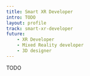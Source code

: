 ```yaml
---
title: Smart XR Developer
intro: TODO
layout: profile
track: smart-xr-developer
future:
    - XR Developer
    - Mixed Reality developer
    - 3D designer
---
```



TODO

<!-- 
## Voor wie?
Een Smart Tech & AI Creator is een architect van technologie. Je moet dus een brede interesse hebben van AI software ontwikkeling tot Robotics, van data modelling tot data visualisatie. 

## Vs AI Engineer?
Omdat beide “AI” in de titel hebben en sommige modules overlappen, wordt de vraag wel eens gesteld wat het grote verschil is met AI Engineer. Op het eerste zicht is het enige verschil 3 modules (15u per week):

- Linux ipv back-end Development
- IoT & Robotics ipv “AI Cloud Services & Devops”
- Augmented Reality ipv “Advanced AI”

Maar een MCT keuzeprofiel is meer dan les modules. De projecten realiseren en bewijzen dat je de technologie beheerst is de essentie van een MCT-er. Het geheel van uitgevoerde projecten en modules resulteert in het feit dat een Smart Tech & AI creator een heel andere insteek heeft dan een AI Engineer. 
De AI Engineer focust enkel op AI en alles wat met software ontwikkeling te maken heeft. 
Voor de Smart Tech & AI creator is AI meer een middel dan een doel op zich. De Smart Tech & AI creator gaat bvb. ook nadenken over hoe al die slimme devices werken en communiceren met de back-end: voor de AI Engineer is dit enkel data die het AI-brein gaat voeden.

## Waarom MCT?
MCT is sinds 2015 dé internet of things opleiding van Vlaanderen met studenten die reeds aan het einde van het 1e jaar een slimme toepassing bouwen. In het unieke “industry project” (4de semester) op het einde van het 2de jaar ontwikkel je een IoT toepassing voor de industrie: TVH, Barco, ML6… Vele van die projecten worden daarna effectief in productie gebracht. Dat doet MCT al jaren: er is dus een groot netwerk van bedrijven dat beroep doet op MCT om IoT innovatie binnen het eigen bedrijf te brengen – de perfectie inspiratie bron voor jouw technische vindingrijkheid.   -->
